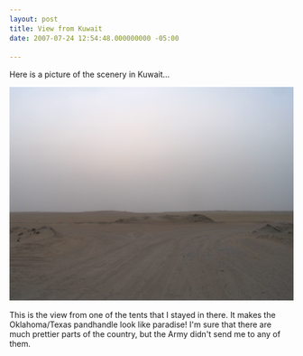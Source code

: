 ```yaml
---
layout: post
title: View from Kuwait
date: 2007-07-24 12:54:48.000000000 -05:00

---
```

<p>Here is a picture of the scenery in Kuwait...</p>

![Kuwait Landscape](/assets/img_0035.jpg )

<p>This is the view from one of the tents that I stayed in there. It makes the Oklahoma/Texas pandhandle look like paradise! I'm sure that there are much prettier parts of the country, but the Army didn't send me to any of them.</p>
